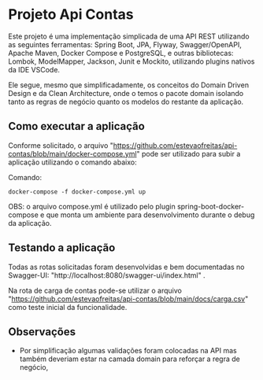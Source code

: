 # Projeto Api Contas

Este projeto é uma implementação simplicada de uma API REST utilizando as seguintes ferramentas: Spring Boot, JPA, Flyway, Swagger/OpenAPI, Apache Maven, Docker Compose e PostgreSQL, e outras bibliotecas: Lombok, ModelMapper, Jackson, Junit e Mockito, utilizando plugins nativos da IDE VSCode.

Ele segue, mesmo que simplificadamente, os conceitos do Domain Driven Design e da Clean Architecture, onde o temos o pacote domain isolando tanto as regras de negócio quanto os modelos do restante da aplicação.

## Como executar a aplicação

Conforme solicitado, o arquivo "https://github.com/estevaofreitas/api-contas/blob/main/docker-compose.yml" pode ser utilizado para subir a aplicação utilizando o comando abaixo:

Comando:

```
docker-compose -f docker-compose.yml up
```

OBS: o arquivo compose.yml é utilizado pelo plugin spring-boot-docker-compose e que monta um ambiente para desenvolvimento durante o debug da aplicação.

## Testando a aplicação

Todas as rotas solicitadas foram desenvolvidas e bem documentadas no Swagger-UI: "http://localhost:8080/swagger-ui/index.html" .

Na rota de carga de contas pode-se utilizar o arquivo "https://github.com/estevaofreitas/api-contas/blob/main/docs/carga.csv" como teste inicial da funcionalidade.

## Observações
- Por simplificação algumas validações foram colocadas na API mas também deveriam estar na camada domain para reforçar a regra de negócio,



